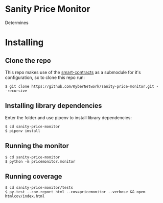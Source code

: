 # Sanity Price Monitor
Determines 

# Installing
## Clone the repo
This repo makes use of the [smart-contracts](https://github.com/KyberNetwork/smart-contracts) as a submodule for it's 
configuration, so to clone this repo run:
    
    $ git clone https://github.com/KyberNetwork/sanity-price-monitor.git --recursive
    
## Installing library dependencies
Enter the folder and use pipenv to install library dependencies:

    $ cd sanity-price-monitor
    $ pipenv install
    
## Running the monitor

    $ cd sanity-price-monitor
    $ python -m pricemonitor.monitor
    
## Running coverage

    $ cd sanity-price-monitor/tests
    $ py.test --cov-report html --cov=pricemonitor --verbose && open htmlcov/index.html
